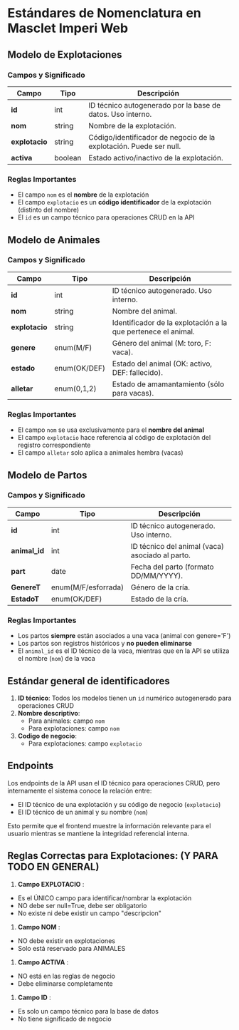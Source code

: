# Estándares de Nomenclatura en Masclet Imperi Web

## Modelo de Explotaciones

### Campos y Significado

| Campo                | Tipo    | Descripción                                                         |
| -------------------- | ------- | -------------------------------------------------------------------- |
| **id**         | int     | ID técnico autogenerado por la base de datos. Uso interno.          |
| **nom**        | string  | Nombre de la explotación.                                           |
| **explotacio** | string  | Código/identificador de negocio de la explotación. Puede ser null. |
| **activa**     | boolean | Estado activo/inactivo de la explotación.                           |

### Reglas Importantes

- El campo `nom` es el **nombre** de la explotación
- El campo `explotacio` es un **código identificador** de la explotación (distinto del nombre)
- El `id` es un campo técnico para operaciones CRUD en la API

## Modelo de Animales

### Campos y Significado

| Campo                | Tipo         | Descripción                                                   |
| -------------------- | ------------ | -------------------------------------------------------------- |
| **id**         | int          | ID técnico autogenerado. Uso interno.                         |
| **nom**        | string       | Nombre del animal.                                             |
| **explotacio** | string       | Identificador de la explotación a la que pertenece el animal. |
| **genere**     | enum(M/F)    | Género del animal (M: toro, F: vaca).                         |
| **estado**     | enum(OK/DEF) | Estado del animal (OK: activo, DEF: fallecido).                |
| **alletar**    | enum(0,1,2)  | Estado de amamantamiento (sólo para vacas).                   |

### Reglas Importantes

- El campo `nom` se usa exclusivamente para el **nombre del animal**
- El campo `explotacio` hace referencia al código de explotación del registro correspondiente
- El campo `alletar` solo aplica a animales hembra (vacas)

## Modelo de Partos

### Campos y Significado

| Campo               | Tipo                | Descripción                                     |
| ------------------- | ------------------- | ------------------------------------------------ |
| **id**        | int                 | ID técnico autogenerado. Uso interno.           |
| **animal_id** | int                 | ID técnico del animal (vaca) asociado al parto. |
| **part**      | date                | Fecha del parto (formato DD/MM/YYYY).            |
| **GenereT**   | enum(M/F/esforrada) | Género de la cría.                             |
| **EstadoT**   | enum(OK/DEF)        | Estado de la cría.                              |

### Reglas Importantes

- Los partos **siempre** están asociados a una vaca (animal con genere='F')
- Los partos son registros históricos y **no pueden eliminarse**
- El `animal_id` es el ID técnico de la vaca, mientras que en la API se utiliza el nombre (`nom`) de la vaca

## Estándar general de identificadores

1. **ID técnico**: Todos los modelos tienen un `id` numérico autogenerado para operaciones CRUD
2. **Nombre descriptivo**:
   - Para animales: campo `nom`
   - Para explotaciones: campo `nom`
3. **Codigo de negocio**:
   - Para explotaciones: campo `explotacio`

## Endpoints

Los endpoints de la API usan el ID técnico para operaciones CRUD, pero internamente el sistema conoce la relación entre:

- El ID técnico de una explotación y su código de negocio (`explotacio`)
- El ID técnico de un animal y su nombre (`nom`)

Esto permite que el frontend muestre la información relevante para el usuario mientras se mantiene la integridad referencial interna.






## Reglas Correctas para Explotaciones: (Y PARA TODO EN GENERAL)

1. **Campo EXPLOTACIO** :

* Es el ÚNICO campo para identificar/nombrar la explotación
* NO debe ser null=True, debe ser obligatorio
* No existe ni debe existir un campo "descripcion"

1. **Campo NOM** :

* NO debe existir en explotaciones
* Solo está reservado para ANIMALES

1. **Campo ACTIVA** :

* NO está en las reglas de negocio
* Debe eliminarse completamente

1. **Campo ID** :

* Es solo un campo técnico para la base de datos
* No tiene significado de negocio
